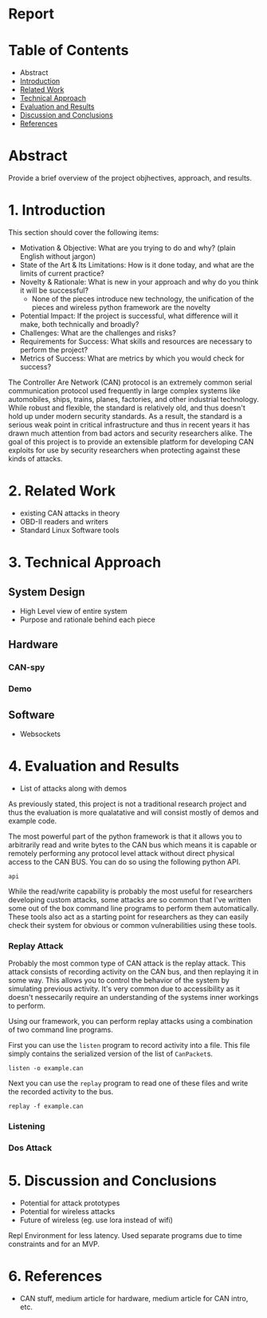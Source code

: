# Report

# Table of Contents
* Abstract
* [Introduction](#1-introduction)
* [Related Work](#2-related-work)
* [Technical Approach](#3-technical-approach)
* [Evaluation and Results](#4-evaluation-and-results)
* [Discussion and Conclusions](#5-discussion-and-conclusions)
* [References](#6-references)

# Abstract

Provide a brief overview of the project objhectives, approach, and results.

# 1. Introduction

This section should cover the following items:

* Motivation & Objective: What are you trying to do and why? (plain English without jargon)
* State of the Art & Its Limitations: How is it done today, and what are the limits of current practice?
* Novelty & Rationale: What is new in your approach and why do you think it will be successful?
    * None of the pieces introduce new technology, the unification of the pieces and wireless python framework are the novelty
* Potential Impact: If the project is successful, what difference will it make, both technically and broadly?
* Challenges: What are the challenges and risks?
* Requirements for Success: What skills and resources are necessary to perform the project?
* Metrics of Success: What are metrics by which you would check for success?

The Controller Are Network (CAN) protocol is an extremely common serial communication protocol used frequently in large complex systems like automobiles, ships, trains, planes, factories, and other industrial technology. While robust and flexible, the standard is relatively old, and thus doesn't hold up under modern security standards. As a result, the standard is a serious weak point in critical infrastructure and thus in recent years it has drawn much attention from bad actors and security researchers alike. The goal of this project is to provide an extensible platform for developing CAN exploits for use by security researchers when protecting against these kinds of attacks.

# 2. Related Work

* existing CAN attacks in theory
* OBD-II readers and writers
* Standard Linux Software tools

# 3. Technical Approach

## System Design

* High Level view of entire system
* Purpose and rationale behind each piece

## Hardware

### CAN-spy

### Demo

## Software

* Websockets

# 4. Evaluation and Results

* List of attacks along with demos

As previously stated, this project is not a traditional research project and thus the evaluation is more qualatative and will consist mostly of demos and example code.

The most powerful part of the python framework is that it allows you to arbitrarily read and write bytes to the CAN bus which means it is capable or remotely performing any protocol level attack without direct physical access to the CAN BUS. You can do so using the following python API.

```
api
```

While the read/write capability is probably the most useful for researchers developing custom attacks, some attacks are so common that I've written some out of the box command line programs to perform them automatically. These tools also act as a starting point for researchers as they can easily check their system for obvious or common vulnerabilities using these tools.

### Replay Attack

Probably the most common type of CAN attack is the replay attack. This attack consists of recording activity on the CAN bus, and then replaying it in some way. This allows you to control the behavior of the system by simulating previous activity. It's very common due to accessibility as it doesn't nessecarily require an understanding of the systems inner workings to perform.

Using our framework, you can perform replay attacks using a combination of two command line programs.

First you can use the `listen` program to record activity into a file. This file simply contains the serialized version of the list of `CanPacket`s.

```
listen -o example.can
```

Next you can use the `replay` program to read one of these files and write the recorded activity to the bus.

```
replay -f example.can
```

### Listening



### Dos Attack



# 5. Discussion and Conclusions

* Potential for attack prototypes
* Potential for wireless attacks
* Future of wireless (eg. use lora instead of wifi)

Repl Environment for less latency. Used separate programs due to time constraints and for an MVP.

# 6. References

* CAN stuff, medium article for hardware, medium article for CAN intro, etc.
